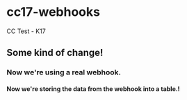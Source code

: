 # cc17-webhooks
CC Test - K17

## Some kind of change!

### Now we're using a real webhook.

#### Now we're storing the data from the webhook into a table.!

